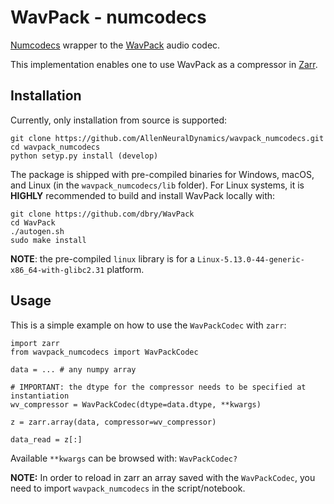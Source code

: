 # WavPack - numcodecs 

[Numcodecs](https://numcodecs.readthedocs.io/en/latest/index.html) wrapper to the [WavPack](https://www.wavpack.com/index.html) audio codec.

This implementation enables one to use WavPack as a compressor in [Zarr](https://zarr.readthedocs.io/en/stable/index.html).

## Installation

Currently, only installation from source is supported:

```
git clone https://github.com/AllenNeuralDynamics/wavpack_numcodecs.git
cd wavpack_numcodecs
python setyp.py install (develop)
```

The package is shipped with pre-compiled binaries for Windows, macOS, and Linux (in the `wavpack_numcodecs/lib` folder). 
For Linux systems, it is **HIGHLY** recommended to build and install WavPack locally with:

```
git clone https://github.com/dbry/WavPack
cd WavPack
./autogen.sh
sudo make install
```

**NOTE**: the pre-compiled `linux` library is for a `Linux-5.13.0-44-generic-x86_64-with-glibc2.31` platform.

## Usage

This is a simple example on how to use the `WavPackCodec` with `zarr`:

```
import zarr
from wavpack_numcodecs import WavPackCodec

data = ... # any numpy array

# IMPORTANT: the dtype for the compressor needs to be specified at instantiation
wv_compressor = WavPackCodec(dtype=data.dtype, **kwargs)

z = zarr.array(data, compressor=wv_compressor)

data_read = z[:]
```
Available `**kwargs` can be browsed with: `WavPackCodec?`

**NOTE:** In order to reload in zarr an array saved with the `WavPackCodec`, you need to import `wavpack_numcodecs` in the script/notebook.